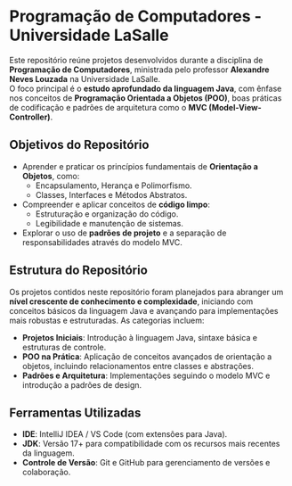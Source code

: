 # Programação de Computadores - Universidade LaSalle

Este repositório reúne projetos desenvolvidos durante a disciplina de **Programação de Computadores**, ministrada pelo professor **Alexandre Neves Louzada** na Universidade LaSalle.  
O foco principal é o **estudo aprofundado da linguagem Java**, com ênfase nos conceitos de **Programação Orientada a Objetos (POO)**, boas práticas de codificação e padrões de arquitetura como o **MVC (Model-View-Controller)**.

## Objetivos do Repositório

- Aprender e praticar os princípios fundamentais de **Orientação a Objetos**, como:
  - Encapsulamento, Herança e Polimorfismo.
  - Classes, Interfaces e Métodos Abstratos.
- Compreender e aplicar conceitos de **código limpo**:
  - Estruturação e organização do código.
  - Legibilidade e manutenção de sistemas.
- Explorar o uso de **padrões de projeto** e a separação de responsabilidades através do modelo MVC.

## Estrutura do Repositório

Os projetos contidos neste repositório foram planejados para abranger um **nível crescente de conhecimento e complexidade**, iniciando com conceitos básicos da linguagem Java e avançando para implementações mais robustas e estruturadas. As categorias incluem:

- **Projetos Iniciais**: Introdução à linguagem Java, sintaxe básica e estruturas de controle.
- **POO na Prática**: Aplicação de conceitos avançados de orientação a objetos, incluindo relacionamentos entre classes e abstrações.
- **Padrões e Arquitetura**: Implementações seguindo o modelo MVC e introdução a padrões de design.

## Ferramentas Utilizadas

- **IDE**: IntelliJ IDEA / VS Code (com extensões para Java).
- **JDK**: Versão 17+ para compatibilidade com os recursos mais recentes da linguagem.
- **Controle de Versão**: Git e GitHub para gerenciamento de versões e colaboração.
